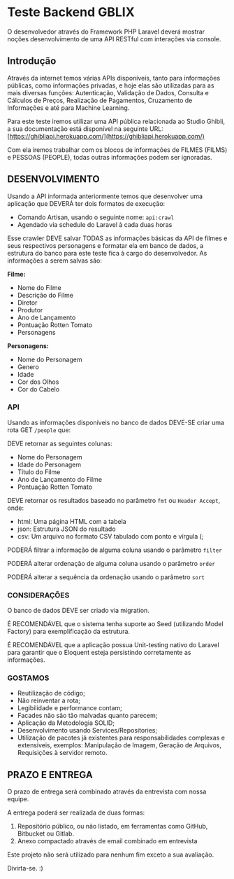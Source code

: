 

# Teste Backend GBLIX

O desenvolvedor através do Framework PHP Laravel deverá mostrar noções desenvolvimento de uma API RESTful com interações via console.

## Introdução

Através da internet temos várias APIs disponíveis, tanto para informações públicas, como informações privadas, e hoje elas são utilizadas para as mais diversas funções: Autenticação, Validação de Dados, Consulta e Cálculos de Preços, Realização de Pagamentos, Cruzamento de Informações e até para Machine Learning.

Para este teste iremos utilizar uma API pública relacionada ao Studio Ghibli, a sua documentação está disponível na seguinte URL: [https://ghibliapi.herokuapp.com/](https://ghibliapi.herokuapp.com/)

Com ela iremos trabalhar com os blocos de informações de FILMES (FILMS) e PESSOAS (PEOPLE), todas outras informações podem ser ignoradas.

## DESENVOLVIMENTO

Usando a API informada anteriormente temos que desenvolver uma aplicação que DEVERÁ ter dois formatos de execução:

- Comando Artisan, usando o seguinte nome: `api:crawl`
- Agendado via schedule do Laravel à cada duas horas

Esse crawler DEVE salvar TODAS as informações básicas da API de filmes e seus respectivos personagens e formatar ela em banco de dados, a estrutura do banco para este teste fica à cargo do desenvolvedor. As informações a serem salvas são:

**Filme:**

- Nome do Filme
- Descrição do Filme
- Diretor
- Produtor
- Ano de Lançamento
- Pontuação Rotten Tomato
- Personagens

**Personagens:**

- Nome do Personagem
- Genero
- Idade
- Cor dos Olhos
- Cor do Cabelo

### API

Usando as informações disponíveis no banco de dados DEVE-SE criar uma rota GET  `/people` que:

DEVE retornar as seguintes colunas:
- Nome do Personagem
- Idade do Personagem
- Título do Filme
- Ano de Lançamento do Filme
- Pontuação Rotten Tomato

DEVE retornar os resultados baseado no parâmetro `fmt` ou `Header Accept`, onde:
-  html: Uma página HTML com a tabela
-  json: Estrutura JSON do resultado
-  csv: Um arquivo no formato CSV tabulado com ponto e vírgula (;

PODERÁ filtrar a informação de alguma coluna usando o parâmetro `filter`

PODERÁ alterar ordenação de alguma coluna usando o parâmetro `order`

PODERÁ alterar a sequência da ordenação usando o parâmetro `sort`

### CONSIDERAÇÕES

O banco de dados DEVE ser criado via migration.

É RECOMENDÁVEL que o sistema tenha suporte ao Seed (utilizando Model Factory) para exemplificação da estrutura.

É RECOMENDÁVEL que a aplicação possua Unit-testing nativo do Laravel para garantir que o Eloquent esteja persistindo corretamente as informações.

### GOSTAMOS

- Reutilização de código;
- Não reinventar a rota;
- Legibilidade e performance contam;
- Facades não são tão malvadas quanto parecem;
- Aplicação da Metodologia SOLID;
- Desenvolvimento usando Services/Repositories;    
- Utilização de pacotes já existentes para responsabilidades complexas e extensíveis, exemplos: Manipulação de Imagem, Geração de Arquivos, Requisições à servidor remoto.

## PRAZO E ENTREGA

O prazo de entrega será combinado através da entrevista com nossa equipe.

A entrega poderá ser realizada de duas formas:

 1. Repositório público, ou não listado, em ferramentas como GitHub, Bitbucket ou Gitlab.
 2. Anexo compactado através de email combinado em entrevista

Este projeto não será utilizado para nenhum fim exceto a sua avaliação.

Divirta-se. :)
